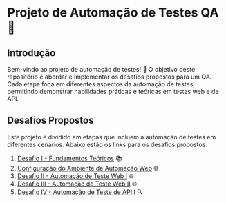 # Projeto de Automação de Testes QA 🧪

## Introdução

Bem-vindo ao projeto de automação de testes! 🎉 O objetivo deste repositório é abordar e implementar os desafios propostos para um QA. Cada etapa foca em diferentes aspectos da automação de testes, permitindo demonstrar habilidades práticas e teóricas em testes web e de API.

## Desafios Propostos

Este projeto é dividido em etapas que incluem a automação de testes em diferentes cenários. Abaixo estão os links para os desafios propostos:

1. [Desafio I - Fundamentos Teóricos](https://github.com/wagnerdantas/bemol/tree/master/Fundamentos) 📚
2. [Configuração do Ambiente de Automação Web](https://github.com/wagnerdantas/bemol/tree/master/cypress) 🌐
3. [Desafio II - Automação de Teste Web I](https://github.com/wagnerdantas/bemol/tree/master/cypress/e2e/Etapa%20II) 🌐
4. [Desafio III - Automação de Teste Web II](https://github.com/wagnerdantas/bemol/tree/master/cypress/e2e/Etapa%20III) 🌐
5. [Desafio IV - Automação de Teste de API I](https://github.com/wagnerdantas/bemol/tree/master/APIs) 🔍